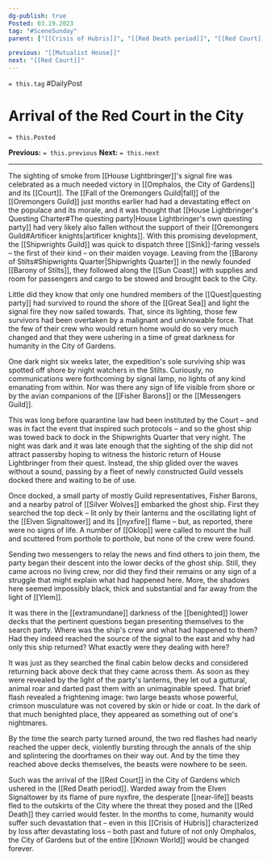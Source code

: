 ```yaml
---
dg-publish: true
Posted: 03.19.2023
tag: "#SceneSunday"
parent: ["[[Crisis of Hubris]]", "[[Red Death period]]", "[[Red Court]]", "[[Campaigns against the Red Court]]"]

previous: "[[Mutualist House]]"
next: "[[Red Court]]"
---
```

`= this.tag` #DailyPost 
# Arrival of the Red Court in the City
`= this.Posted`

**Previous:** `= this.previous`
**Next:** `= this.next`

---

The sighting of smoke from [[House Lightbringer]]'s signal fire was celebrated as a much needed victory in [[Omphalos, the City of Gardens]] and its [[Court]]. The [[Fall of the Oremongers Guild|fall]] of the [[Oremongers Guild]] just months earlier had had a devastating effect on the populace and its morale, and it was thought that [[House Lightbringer's Questing Charter#The questing party|House Lightbringer's own questing party]] had very likely also fallen without the support of their [[Oremongers Guild#Artificer knights|artificer knights]]. With this promising development, the [[Shipwrights Guild]] was quick to dispatch three [[Sink]]-faring vessels – the first of their kind – on their maiden voyage. Leaving from the [[Barony of Stilts#Shipwrights Quarter|Shipwrights Quarter]] in the newly founded [[Barony of Stilts]], they followed along the [[Sun Coast]] with supplies and room for passengers and cargo to be stowed and brought back to the City.

Little did they know that only one hundred members of the [[Quest|questing party]] had survived to round the shore of the [[Great Sea]] and light the signal fire they now sailed towards. That, since its lighting, those few survivors had been overtaken by a malignant and unknowable force. That the few of their crew who would return home would do so very much changed and that they were ushering in a time of great darkness for humanity in the City of Gardens.

One dark night six weeks later, the expedition's sole surviving ship was spotted off shore by night watchers in the Stilts. Curiously, no communications were forthcoming by signal lamp, no lights of any kind emanating from within. Nor was there any sign of life visible from shore or by the avian companions of the [[Fisher Barons]] or the [[Messengers Guild]].

This was long before quarantine law had been instituted by the Court – and was in fact the event that inspired such protocols – and so the ghost ship was towed back to dock in the Shipwrights Quarter that very night. The night was dark and it was late enough that the sighting of the ship did not attract passersby hoping to witness the historic return of House Lightbringer from their quest. Instead, the ship glided over the waves without a sound, passing by a fleet of newly constructed Guild vessels docked there and waiting to be of use.

Once docked, a small party of mostly Guild representatives, Fisher Barons, and a nearby patrol of [[Silver Wolves]] embarked the ghost ship. First they searched the top deck – lit only by their lanterns and the oscillating light of the [[Elven Signaltower]] and its [[nyxfire]] flame – but, as reported, there were no signs of life. A number of [[Oklop]] were called to mount the hull and scuttered from porthole to porthole, but none of the crew were found.

Sending two messengers to relay the news and find others to join them, the party began their descent into the lower decks of the ghost ship. Still, they came across no living crew, nor did they find their remains or any sign of a struggle that might explain what had happened here. More, the shadows here seemed impossibly black, thick and substantial and far away from the light of [[Ylem]].

It was there in the [[extramundane]] darkness of the [[benighted]] lower decks that the pertinent questions began presenting themselves to the search party. Where was the ship's crew and what had happened to them? Had they indeed reached the source of the signal to the east and why had only this ship returned? What exactly were they dealing with here?

It was just as they searched the final cabin below decks and considered returning back above deck that they came across them. As soon as they were revealed by the light of the party's lanterns, they let out a guttural, animal roar and darted past them with an unimaginable speed. That brief flash revealed a frightening image: two large beasts whose powerful, crimson musculature was not covered by skin or hide or coat. In the dark of that much benighted place, they appeared as something out of one's nightmares.

By the time the search party turned around, the two red flashes had nearly reached the upper deck, violently bursting through the annals of the ship and splintering the doorframes on their way out. And by the time they reached above decks themselves, the beasts were nowhere to be seen.

Such was the arrival of the [[Red Court]] in the City of Gardens which ushered in the [[Red Death period]]. Warded away from the Elven Signaltower by its flame of pure nyxfire, the desperate [[near-life]] beasts fled to the outskirts of the City where the threat they posed and the [[Red Death]] they carried would fester. In the months to come, humanity would suffer such devastation that – even in this [[Crisis of Hubris]] characterized by loss after devastating loss – both past and future of not only Omphalos, the City of Gardens but of the entire [[Known World]] would be changed forever.